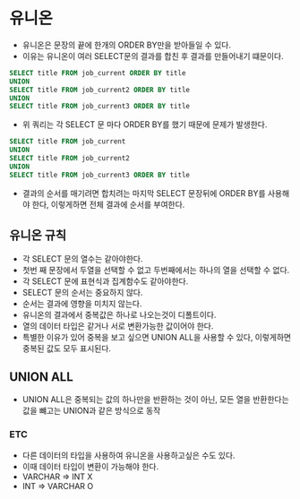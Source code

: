 # 유니온

- 유니온은 문장의 끝에 한개의 ORDER BY만을 받아들일 수 있다.
- 이유는 유니온이 여러 SELECT문의 결과를 합친 후 결과를 만들어내기 떄문이다.

```sql
SELECT title FROM job_current ORDER BY title
UNION
SELECT title FROM job_current2 ORDER BY title
UNION
SELECT title FROM job_current3 ORDER BY title
```

- 위 쿼리는 각 SELECT 문 마다 ORDER BY를 했기 때문에 문제가 발생한다.

```sql
SELECT title FROM job_current
UNION
SELECT title FROM job_current2
UNION
SELECT title FROM job_current3 ORDER BY title
```

- 결과의 순서를 매기려면 합치려는 마지막 SELECT 문장뒤에 ORDER BY를 사용해야 한다, 이렇게하면 전체 결과에 순서를 부여한다.

## 유니온 규칙

- 각 SELECT 문의 열수는 같아야한다.
- 첫번 째 문장에서 두열을 선택할 수 없고 두번째에서는 하나의 열을 선택할 수 없다.
- 각 SELECT 문에 표현식과 집계함수도 같아야한다.
- SELECT 문의 순서는 중요하지 않다.
- 순서는 결과에 영향을 미치지 않는다.
- 유니온의 결과에서 중복값은 하나로 나오는것이 디폴트이다.
- 열의 데이터 타입은 같거나 서로 변환가능한 값이어야 한다.
- 특별한 이유가 있어 중복을 보고 싶으면 UNION ALL을 사용할 수 있다, 이렇게하면 중복된 값도 모두 표시된다.

## UNION ALL

- UNION ALL은 중복되는 값의 하나만을 반환하는 것이 아닌, 모든 열을 반환한다는 값을 뺴고는 UNION과 같은 방식으로 동작

### ETC

- 다른 데이터의 타입을 사용하여 유니온을 사용하고싶은 수도 있다.
- 이때 데이터 타입이 변환이 가능해야 한다.
- VARCHAR => INT X
- INT => VARCHAR O
